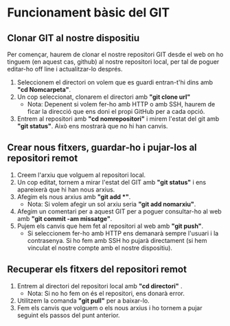 # Funcionament bàsic del GIT # 

## Clonar GIT al nostre dispositiu ##

Per començar, haurem de clonar el nostre repositori GIT desde el web on ho tinguem (en aquest cas, github) al nostre repositori local, per tal de poguer editar-ho off line i actualitzar-lo després.

1. Seleccionem el directori on volem que es guardi entran-t'hi dins amb **"cd Nomcarpeta"**.
2. Un cop seleccionat, clonarem el directori amb **"git clone url"**
    * Nota: Depenent si volem fer-ho amb HTTP o amb SSH, haurem de ficar la direcció que ens doni el propi GitHub per a cada opció.
3. Entrem al repositori amb **"cd nomrepositori"** i mirem l'estat del git amb **"git status"**. Això ens mostrarà que no hi han canvis.

## Crear nous fitxers, guardar-ho i pujar-los al repositori remot ##

1. Creem l'arxiu que volguem al repositori local.
2. Un cop editat, tornem a mirar l'estat del GIT amb **"git status"** i ens apareixerà que hi han nous arxius.
3. Afegim els nous arxius amb **"git add *"**.
    * Nota: Si volem afegir un sol arxiu seria **"git add nomarxiu"**.
4. Afegim un comentari per a aquest GIT per a poguer consultar-ho al web amb **"git commit -am missatge"**.
5. Pujem els canvis que hem fet al repositori al web amb **"git push"**.
    * Si seleccionem fer-ho amb HTTP ens demanarà sempre l'usuari i la contrasenya. Si ho fem amb SSH ho pujarà directament (si hem vinculat el nostre compte amb el nostre dispositiu).

## Recuperar els fitxers del repositori remot ## 

1. Entrem al directori del repositori local amb **"cd directori"** .
    * Nota: Si no ho fem on és el repositori, ens donarà error.
2. Utilitzem la comanda **"git pull"** per a baixar-lo.
3. Fem els canvis que volguem o els nous arxius i ho tornem a pujar seguint els passos del punt anterior.
